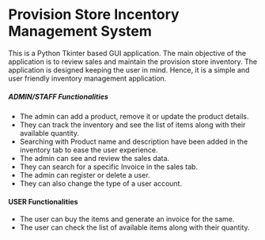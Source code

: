 # Provision Store Incentory Management System
This is a Python Tkinter based GUI application. The main objective of the application is to review sales and maintain the provision store inventory. The application is designed keeping the user in mind. Hence, it is a simple and user friendly inventory management application. 
##### ADMIN/STAFF Functionalities
*	The admin can add a product, remove it or update the product details.
*	They can track the inventory and see the list of items along with their available quantity.
*	Searching with Product name and description have been added in the inventory tab to ease the user experience.
*	The admin can see and review the sales data. 
* They can search for a specific Invoice in the sales tab.
*	The admin can register or delete a user.
*	They can also change the type of a user account. 

#### USER Functionalities 
*	The user can buy the items and generate an invoice for the same.
*	The user can check the list of available items along with their quantity.
